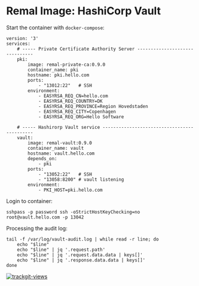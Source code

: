 # Remal Image: HashiCorp Vault

Start the container with `docker-compose`:
```
version: '3'
services:
    # ----- Private Certificate Authority Server -------------------------------
    pki:
        image: remal-private-ca:0.9.0
        container_name: pki
        hostname: pki.hello.com
        ports:
            - "13012:22"   # SSH
        environment:
            - EASYRSA_REQ_CN=hello.com
            - EASYRSA_REQ_COUNTRY=DK
            - EASYRSA_REQ_PROVINCE=Region Hovedstaden
            - EASYRSA_REQ_CITY=Copenhagen
            - EASYRSA_REQ_ORG=Hello Software

    # ----- Hashirorp Vault service --------------------------------------------
    vault:
        image: remal-vault:0.9.0
        container_name: vault
        hostname: vault.hello.com
        depends_on:
            - pki
        ports:
            - "13052:22"   # SSH
            - "13058:8200" # vault listening
        environment:
            - PKI_HOST=pki.hello.com
```

Login to container:
```
sshpass -p password ssh -oStrictHostKeyChecking=no root@vault.hello.com -p 13042
```

Processing the audit log:
```
tail -f /var/log/vault-audit.log | while read -r line; do
    echo "$line"
    echo "$line" | jq '.request.path'
    echo "$line" | jq '.request.data.data | keys[]'
    echo "$line" | jq '.response.data.data | keys[]'
done
```

<a href="https://trackgit.com">
  <img src="https://us-central1-trackgit-analytics.cloudfunctions.net/token/ping/lcfhkdub7k2lpj33n2cl" alt="trackgit-views" />
</a>
